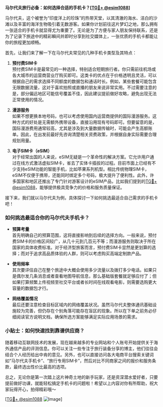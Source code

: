 **马尔代夫旅行必备：如何选择合适的手机卡？[[TG💪+ @esim1088](https://t.me/s/esim1088)]**

马尔代夫，这个被誉为“印度洋上的珍珠”的热带天堂，以其清澈的海水、洁白的沙滩以及丰富的海洋生物吸引着无数游客。如果你计划前往这片梦幻之地，那么拥有一张适合的手机卡就显得尤为重要了。无论是为了方便与家人朋友保持联系，还是为了记录下旅途中的精彩瞬间并即时分享到社交媒体上，一张优质的手机卡都能让你的旅程更加顺畅。

首先，让我们来了解一下在马尔代夫常见的几种手机卡类型及其特点：

1. **预付费SIM卡**  
   预付费SIM卡是最常见的一种选择，特别适合短期旅行者。你只需前往机场或各大城市的运营商营业厅购买即可。这类卡的优点在于价格透明且灵活，可以根据自己的需求选择不同额度的数据包和通话时长。例如，某些套餐可能包含无限数据流量，这对于喜欢拍照或直播的朋友来说非常实用。不过需要注意的是，部分偏远地区可能信号覆盖不佳，因此建议提前做好攻略，避免出现无法正常使用的情况。

2. **漫游服务**  
   如果不想更换本地号码，也可以考虑使用国内运营商提供的国际漫游服务。这种方式的好处是无需额外携带设备，直接沿用现有号码即可。但要留意的是，国际漫游费用通常较高，尤其是涉及到大量数据传输时，可能会产生高额账单。因此，在出发前最好先咨询清楚相关资费政策，并根据自身实际需要合理规划用量。

3. **电子SIM卡（eSIM）**  
   对于经常出国的人来说，eSIM无疑是一个革命性的解决方案。它允许用户通过在线方式激活虚拟SIM卡，省去了实体卡插拔的过程。目前市面上已经有不少支持eSIM功能的智能手机，比如苹果系列机型。相比传统物理SIM卡，eSIM不仅便于携带，还能同时绑定多个号码，极大提升了便利性。此外，许多国家和地区还推出了专门针对游客设计的eSIM产品，比如我们提到的[TG💪+ @esim1088](https://t.me/s/esim1088)，能够提供极具竞争力的价格和服务质量保证。

接下来，我们就以马尔代夫为例，具体探讨一下如何挑选最适合自己需求的手机卡吧！

### 如何挑选最适合你的马尔代夫手机卡？

- **预算考量**  
  首先明确自己的预算范围，这将直接影响到后续的选择方向。一般来说，预付费SIM卡的价格区间较广，从几十元到几百元不等；而漫游服务则取决于所在国家的具体收费标准。对于经济型旅客而言，预付费SIM卡显然是更划算的选择；而对于追求高品质体验的人群，则可以考虑购买高端定制款产品。

- **使用频率**  
  其次要评估自己在整个旅途中大概会使用多少流量以及拨打多少电话。如果只是偶尔发几条消息或者查看地图导航信息，那么基础版套餐就足够应付了；但如果打算频繁上传视频至社交平台或者长时间在线观看电影，则需要选购更大容量的数据包才行。

- **网络覆盖情况**  
  最后还要注意检查目标区域内的网络覆盖状况。虽然马尔代夫整体通讯基础设施较为完善，但仍存在个别角落可能存在盲区的现象。所以在下单之前务必仔细阅读官方说明文档，确保所选方案能够满足实际应用场景的需求。

### 小贴士：如何快速找到靠谱供应商？

随着移动互联网技术的发展，现在越来越多的专业网站和个人账号开始提供关于海外通信产品的评测信息。你可以关注一些专注于旅行装备分享的博主，他们往往会结合个人经历给出中肯的意见。另外，也可以直接访问各大电商平台搜索关键词如“马尔代夫手机卡”、“旅行专用SIM卡”，然后对比不同商家之间的报价和服务条款，最终选出性价比最高的选项。

总之，无论你是第一次踏上这片神奇土地的新手玩家，还是资深潜水爱好者，只要提前做好功课，就能轻松搞定手机卡的问题啦！希望以上内容对你有所帮助，祝大家玩得开心，拍得精彩哦～ 

[[TG💪+ @esim1088](https://t.me/s/esim1088) ![Image](https://i.postimg.cc/4NQfJmqS/Snipaste-2025-05-13-00-14-12.png)]